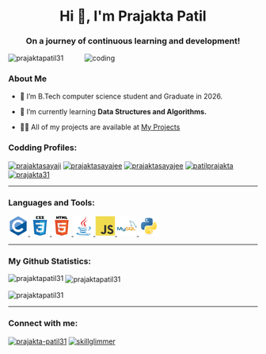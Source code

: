 

<h1 align="center">Hi 👋, I'm Prajakta Patil</h1>
<h3 align="center">On a journey of continuous learning and development!</h3>



<img align="right" alt="coding" width="350" src="https://cdn.dribbble.com/users/1857592/screenshots/3848396/character-typing.gif">

<p align="left"> <img src="https://komarev.com/ghpvc/?username=prajaktapatil31&label=Profile%20views&color=0e75b6&style=flat" alt="prajaktapatil31" /> </p>
<h3 align="left">About Me</h3>

- 🔭 I’m B.Tech computer science student and Graduate in 2026.

- 🌱 I’m currently learning **Data Structures and Algorithms.**

- 👨‍💻 All of my projects are available at [My Projects](https://github.com/Prajaktapatil31)
  
<h3 align="left">Codding Profiles:</h3>
<a href="https://www.codechef.com/users/prajaktasayaji" target="blank"><img align="center" src="https://cdn.jsdelivr.net/npm/simple-icons@3.1.0/icons/codechef.svg" alt="prajaktasayaji" height="30" width="40" /></a>
<a href="https://www.hackerrank.com/prajaktasayajee" target="blank"><img align="center" src="https://raw.githubusercontent.com/rahuldkjain/github-profile-readme-generator/master/src/images/icons/Social/hackerrank.svg" alt="prajaktasayajee" height="30" width="40" /></a>
<a href="https://codeforces.com/profile/prajaktasayajee" target="blank"><img align="center" src="https://raw.githubusercontent.com/rahuldkjain/github-profile-readme-generator/master/src/images/icons/Social/codeforces.svg" alt="prajaktasayajee" height="30" width="40" /></a>
<a href="https://www.leetcode.com/patilprajakta" target="blank"><img align="center" src="https://raw.githubusercontent.com/rahuldkjain/github-profile-readme-generator/master/src/images/icons/Social/leet-code.svg" alt="patilprajakta" height="30" width="40" /></a>
<a href="https://auth.geeksforgeeks.org/user/prajakta31" target="blank"><img align="center" src="https://raw.githubusercontent.com/rahuldkjain/github-profile-readme-generator/master/src/images/icons/Social/geeks-for-geeks.svg" alt="prajakta31" height="30" width="40" /></a>
</p>
<hr>
<h3 align="left">Languages and Tools:</h3>
<p align="left"> <a href="https://www.cprogramming.com/" target="_blank" rel="noreferrer"> <img src="https://raw.githubusercontent.com/devicons/devicon/master/icons/c/c-original.svg" alt="c" width="40" height="40"/> </a> <a href="https://www.w3schools.com/css/" target="_blank" rel="noreferrer"> <img src="https://raw.githubusercontent.com/devicons/devicon/master/icons/css3/css3-original-wordmark.svg" alt="css3" width="40" height="40"/> </a> <a href="https://www.w3.org/html/" target="_blank" rel="noreferrer"> <img src="https://raw.githubusercontent.com/devicons/devicon/master/icons/html5/html5-original-wordmark.svg" alt="html5" width="40" height="40"/> </a> <a href="https://www.java.com" target="_blank" rel="noreferrer"> <img src="https://raw.githubusercontent.com/devicons/devicon/master/icons/java/java-original.svg" alt="java" width="40" height="40"/> </a> <a href="https://developer.mozilla.org/en-US/docs/Web/JavaScript" target="_blank" rel="noreferrer"> <img src="https://raw.githubusercontent.com/devicons/devicon/master/icons/javascript/javascript-original.svg" alt="javascript" width="40" height="40"/> </a> <a href="https://www.mysql.com/" target="_blank" rel="noreferrer"> <img src="https://raw.githubusercontent.com/devicons/devicon/master/icons/mysql/mysql-original-wordmark.svg" alt="mysql" width="40" height="40"/> </a> <a href="https://www.python.org" target="_blank" rel="noreferrer"> <img src="https://raw.githubusercontent.com/devicons/devicon/master/icons/python/python-original.svg" alt="python" width="40" height="40"/> </a> </p>

<hr>
<h3>My Github Statistics:</h3>
<p><img align="left" src="https://github-readme-stats.vercel.app/api/top-langs?username=prajaktapatil31&show_icons=true&locale=en&layout=compact" alt="prajaktapatil31" /></p>

<p>&nbsp;<img align="center" src="https://github-readme-stats.vercel.app/api?username=prajaktapatil31&show_icons=true&locale=en" alt="prajaktapatil31" /></p>

<p><img align="center" src="https://github-readme-streak-stats.herokuapp.com/?user=prajaktapatil31&" alt="prajaktapatil31" /></p>
<hr>
<h3 align="left">Connect with me:</h3>
<p align="left">
<a href="https://linkedin.com/in/prajakta-patil31" target="blank"><img align="center" src="https://raw.githubusercontent.com/rahuldkjain/github-profile-readme-generator/master/src/images/icons/Social/linked-in-alt.svg" alt="prajakta-patil31" height="30" width="40" /></a>
<a href="https://www.youtube.com/@SkillGlimmer"  target="blank"><img align="center" src="https://raw.githubusercontent.com/rahuldkjain/github-profile-readme-generator/master/src/images/icons/Social/youtube.svg" alt="skillglimmer" height="30" width="40" /></a>
